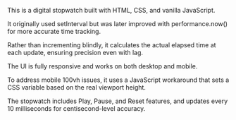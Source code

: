 This is a digital stopwatch built with HTML, CSS, and vanilla JavaScript. 

It originally used setInterval but was later improved with performance.now() for more accurate time tracking. 

Rather than incrementing blindly, it calculates the actual elapsed time at each update, ensuring precision even with lag. 

The UI is fully responsive and works on both desktop and mobile. 

To address mobile 100vh issues, it uses a JavaScript workaround that sets a CSS variable based on the real viewport height. 

The stopwatch includes Play, Pause, and Reset features, and updates every 10 milliseconds for centisecond-level accuracy.
